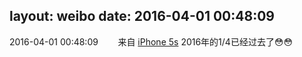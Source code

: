layout: weibo
date: 2016-04-01 00:48:09
---
<meta name="referrer" content="no-referrer" />

2016-04-01 00:48:09  &nbsp;&nbsp;&nbsp;&nbsp;&nbsp;&nbsp; 来自 <a href="sinaweibo://customweibosource" rel="nofollow">iPhone 5s</a>
2016年的1/4已经过去了😳😳 ​​​
